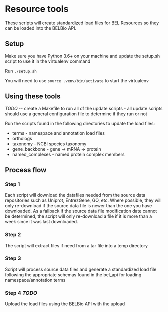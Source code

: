 # Resource tools

These scripts will create standardized load files for BEL Resources so they can be loaded into the BELBio API.

## Setup

Make sure you have Python 3.6+ on your machine and update the setup.sh script to use it
in the virtualenv command

Run `./setup.sh`

You will need to use `source .venv/bin/activate` to start the virtualenv

## Using these tools

*TODO* -- create a Makefile to run all of the update scripts - all update scripts
should use a general configuration file to determine if they run or not

Run the scripts found in the following directories to update the load files:

* terms - namespace and annotation load files
* orthologs
* taxonomy - NCBI species taxonomy
* gene_backbone - gene -> mRNA -> protein
* named_complexes - named protein complex members

## Process flow

### Step 1
Each script will download the datafiles needed from the source data repositories such as Uniprot, EntrezGene, GO, etc. Where possible, they will only re-download if the source data file is newer than the one you have downloaded. As a fallback if the source data file modification date cannot be determined, the script will only re-download a file if it is more than a week since it was last downloaded.

### Step 2
The script will extract files if need from a tar file into a temp directory

### Step 3
Script will process source data files and generate a standardized load file following the appropriate schemas found in the bel_api for loading namespace/annotation terms

### Step 4  *TODO*
Upload the load files using the BELBio API with the upload
